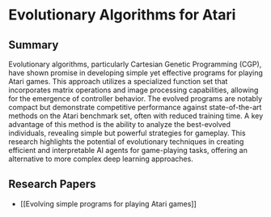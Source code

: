 # Evolutionary Algorithms for Atari

## Summary
 Evolutionary algorithms, particularly Cartesian Genetic Programming (CGP), have shown promise in developing simple yet effective programs for playing Atari games. This approach utilizes a specialized function set that incorporates matrix operations and image processing capabilities, allowing for the emergence of controller behavior. The evolved programs are notably compact but demonstrate competitive performance against state-of-the-art methods on the Atari benchmark set, often with reduced training time. A key advantage of this method is the ability to analyze the best-evolved individuals, revealing simple but powerful strategies for gameplay. This research highlights the potential of evolutionary techniques in creating efficient and interpretable AI agents for game-playing tasks, offering an alternative to more complex deep learning approaches.
## Research Papers

- [[Evolving simple programs for playing Atari games]]
